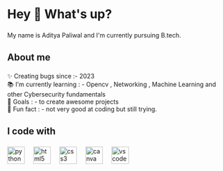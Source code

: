 <h1 align="left">Hey 👋 What's up?</h1>

###

<p align="left">My name is Aditya Paliwal and I'm currently pursuing B.tech.</p>

###

<h2 align="left">About me</h2>

###

<p align="left">✨ Creating bugs since :- 2023<br>📚 I'm currently learning : - Opencv , Networking , Machine Learning and other Cybersecurity fundamentals<br>🎯 Goals : - to create awesome projects<br>🎲 Fun fact : - not very good at coding but still trying.</p>

###

<h2 align="left">I code with</h2>

###

<div align="left">
  <img src="https://cdn.jsdelivr.net/gh/devicons/devicon/icons/python/python-original.svg" height="40" alt="python logo"  />
  <img width="12" />
  <img src="https://cdn.jsdelivr.net/gh/devicons/devicon/icons/html5/html5-original.svg" height="40" alt="html5 logo"  />
  <img width="12" />
  <img src="https://cdn.jsdelivr.net/gh/devicons/devicon/icons/css3/css3-original.svg" height="40" alt="css3 logo"  />
  <img width="12" />
  <img src="https://cdn.jsdelivr.net/gh/devicons/devicon/icons/canva/canva-original.svg" height="40" alt="canva logo"  />
  <img width="12" />
  <img src="https://cdn.jsdelivr.net/gh/devicons/devicon/icons/vscode/vscode-original.svg" height="40" alt="vscode logo"  />
</div>

###
